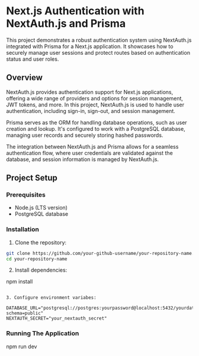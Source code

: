 # Next.js Authentication with NextAuth.js and Prisma

This project demonstrates a robust authentication system using NextAuth.js integrated with Prisma for a Next.js application. It showcases how to securely manage user sessions and protect routes based on authentication status and user roles.

## Overview

NextAuth.js provides authentication support for Next.js applications, offering a wide range of providers and options for session management, JWT tokens, and more. In this project, NextAuth.js is used to handle user authentication, including sign-in, sign-out, and session management.

Prisma serves as the ORM for handling database operations, such as user creation and lookup. It's configured to work with a PostgreSQL database, managing user records and securely storing hashed passwords.

The integration between NextAuth.js and Prisma allows for a seamless authentication flow, where user credentials are validated against the database, and session information is managed by NextAuth.js.

## Project Setup

### Prerequisites

- Node.js (LTS version)
- PostgreSQL database

### Installation

1. Clone the repository:

```bash
git clone https://github.com/your-github-username/your-repository-name.git
cd your-repository-name

```

2. Install dependencies:

npm install

```

3. Configure environment variabes:

DATABASE_URL="postgresql://postgres:yourpassword@localhost:5432/yourdatabase?schema=public"
NEXTAUTH_SECRET="your_nextauth_secret"

```

### Running The Application

npm run dev
